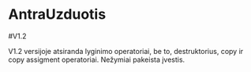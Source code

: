 # AntraUzduotis

#V1.2

V1.2 versijoje atsiranda lyginimo operatoriai, be to, destruktorius, copy ir copy assigment operatoriai. Nežymiai pakeista įvestis.
